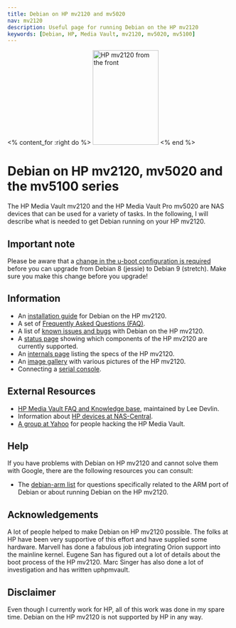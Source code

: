 ```yaml
---
title: Debian on HP mv2120 and mv5020
nav: mv2120
description: Useful page for running Debian on the HP mv2120
keywords: [Debian, HP, Media Vault, mv2120, mv5020, mv5100]
---
```


<% content_for :right do %>
<img src = "images/r_mv2120_front.jpg" class="border" alt="HP mv2120 from the front" width="148" height="212" />
<% end %>

<h1>Debian on HP mv2120, mv5020 and the mv5100 series</h1>

The HP Media Vault mv2120 and the HP Media Vault Pro mv5020 are NAS devices
that can be used for a variety of tasks.  In the following, I will describe
what is needed to get Debian running on your HP mv2120.

<h2>Important note</h2>

Please be aware that a [change in the u-boot configuration is
required](uboot-config) before you can upgrade from Debian 8 (jessie) to
Debian 9 (stretch).  Make sure you make this change before you upgrade!

<h2>Information</h2>

<ul>

<li>An <a href = "install/">installation guide</a> for Debian on the HP
mv2120.</li>

<li>A set of <a href = "faq/">Frequently Asked Questions (FAQ)</a>.</li>

<li>A list of <a href = "known-issues/">known issues and bugs</a> with
Debian on the HP mv2120.</li>

<li>A <a href = "status/">status page</a> showing which components of the HP
mv2120 are currently supported.</li>

<li>An <a href = "specs/">internals page</a> listing the specs of the HP
mv2120.</li>

<li>An <a href = "gallery/">image gallery</a> with various pictures of the
HP mv2120.</li>

<li>Connecting a <a href = "serial/">serial console</a>.</li>

</ul>

<h2>External Resources</h2>

<ul>

<li><a href = "http://k0lee.com/hpmediavault/index.php">HP Media Vault
FAQ and Knowledge base</a>, maintained by Lee Devlin.</li>

<li>Information about <a href = "http://hp.nas-central.org/">HP devices at
NAS-Central</a>.</li>

<li><a href = "http://tech.groups.yahoo.com/group/hackingthemediavault/">A
group at Yahoo</a> for people hacking the HP Media Vault.</li>

</ul>

<h2>Help</h2>

If you have problems with Debian on HP mv2120 and cannot solve them with
Google, there are the following resources you can consult:

<ul>

<li>The <a href = "http://lists.debian.org/debian-arm/">debian-arm list</a>
for questions specifically related to the ARM port of Debian or about
running Debian on the HP mv2120.</li>

</ul>

<h2>Acknowledgements</h2>

A lot of people helped to make Debian on HP mv2120 possible.  The folks at
HP have been very supportive of this effort and have supplied some
hardware.  Marvell has done a fabulous job integrating Orion support into
the mainline kernel.  Eugene San has figured out a lot of details about the
boot process of the HP mv2120.  Marc Singer has also done a lot of
investigation and has written uphpmvault.

<h2>Disclaimer</h2>

Even though I currently work for HP, all of this work was done in my spare
time.  Debian on the HP mv2120 is not supported by HP in any way.

